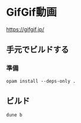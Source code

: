 # GifGif動画

https://gifgif.jp/


## 手元でビルドする

### 準備

```console
opam install --deps-only .
```

## ビルド

```console
dune b
```
